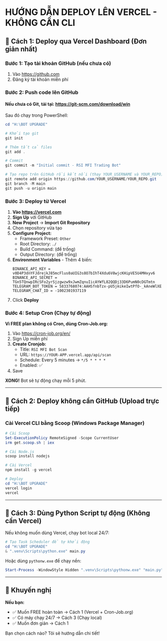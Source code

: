 # HƯỚNG DẪN DEPLOY LÊN VERCEL - KHÔNG CẦN CLI

## 🚀 Cách 1: Deploy qua Vercel Dashboard (Đơn giản nhất)

### Bước 1: Tạo tài khoản GitHub (nếu chưa có)
1. Vào https://github.com
2. Đăng ký tài khoản miễn phí

### Bước 2: Push code lên GitHub

#### Nếu chưa có Git, tải tại: https://git-scm.com/download/win

Sau đó chạy trong PowerShell:

```powershell
cd "H:\BOT UPGRADE"

# Khởi tạo git
git init

# Thêm tất cả files
git add .

# Commit
git commit -m "Initial commit - RSI MFI Trading Bot"

# Tạo repo trên GitHub rồi kết nối (thay YOUR_USERNAME và YOUR_REPO)
git remote add origin https://github.com/YOUR_USERNAME/YOUR_REPO.git
git branch -M main
git push -u origin main
```

### Bước 3: Deploy từ Vercel

1. **Vào https://vercel.com**
2. **Sign Up** với GitHub
3. **New Project** → **Import Git Repository**
4. Chọn repository vừa tạo
5. **Configure Project:**
   - Framework Preset: `Other`
   - Root Directory: `./`
   - Build Command: (để trống)
   - Output Directory: (để trống)
6. **Environment Variables** - Thêm 4 biến:
   ```
   BINANCE_API_KEY = v0D4P3dnYFJdrejkJ85mcFlus0aUIG3s8O7bIhT4Xdu6V8wjcKHipVE5U4MHxyv6
   BINANCE_API_SECRET = TGn5TQnwpIRcSFo2yrSjzgwzw9xJwmZqnuIicAYWfL82QQDj33D6PumN0cDGTmtn
   TELEGRAM_BOT_TOKEN = 5833768074:AAHSfnbTzx-pU5jmikeIwtPfO-_kAneWlXE
   TELEGRAM_CHAT_ID = -1002301937119
   ```
7. Click **Deploy**

### Bước 4: Setup Cron (Chạy tự động)

**Vì FREE plan không có Cron, dùng Cron-Job.org:**

1. Vào https://cron-job.org/en/
2. Sign Up miễn phí
3. **Create Cronjob:**
   - Title: `RSI MFI Bot Scan`
   - URL: `https://YOUR-APP.vercel.app/api/scan`
   - Schedule: Every 5 minutes → `*/5 * * * *`
   - Enabled: ✅
4. Save

**XONG!** Bot sẽ tự động chạy mỗi 5 phút.

---

## 🚀 Cách 2: Deploy không cần GitHub (Upload trực tiếp)

### Cài Vercel CLI bằng Scoop (Windows Package Manager)

```powershell
# Cài Scoop
Set-ExecutionPolicy RemoteSigned -Scope CurrentUser
irm get.scoop.sh | iex

# Cài Node.js
scoop install nodejs

# Cài Vercel
npm install -g vercel

# Deploy
cd "H:\BOT UPGRADE"
vercel login
vercel
```

---

## 🚀 Cách 3: Dùng Python Script tự động (Không cần Vercel)

Nếu không muốn dùng Vercel, chạy bot local 24/7:

```powershell
# Tạo Task Scheduler để tự khởi động
cd "H:\BOT UPGRADE"
& ".venv\Scripts\python.exe" main.py
```

Hoặc dùng `pythonw.exe` để chạy nền:

```powershell
Start-Process -WindowStyle Hidden ".venv\Scripts\pythonw.exe" "main.py"
```

---

## 🎯 Khuyến nghị

**Nếu bạn:**
- ✅ Muốn FREE hoàn toàn → Cách 1 (Vercel + Cron-Job.org)
- ✅ Có máy chạy 24/7 → Cách 3 (Chạy local)
- ✅ Muốn đơn giản → Cách 1

Bạn chọn cách nào? Tôi sẽ hướng dẫn chi tiết!
